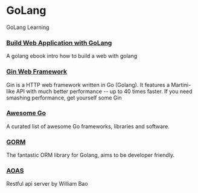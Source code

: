 # GoLang
GoLang Learning

### [Build Web Application with GoLang](https://github.com/astaxie/build-web-application-with-golang)

A golang ebook intro how to build a web with golang


### [Gin Web Framework](https://github.com/gin-gonic/gin)

Gin is a HTTP web framework written in Go (Golang). It features a Martini-like API with much better performance -- up to 40 times faster. If you need smashing performance, get yourself some Gin

### [Awesome Go](https://github.com/avelino/awesome-go)

A curated list of awesome Go frameworks, libraries and software.

### [GORM](https://github.com/jinzhu/gorm)

The fantastic ORM library for Golang, aims to be developer friendly.

### [AOAS](https://github.com/aoas/server)

Restful api server by William Bao